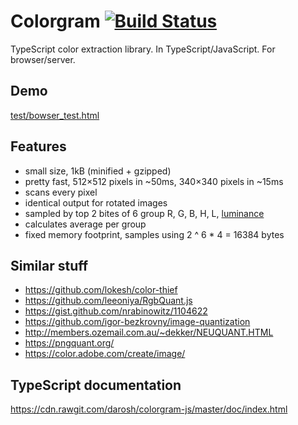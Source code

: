 # Colorgram [![Build Status](https://travis-ci.org/darosh/colorgram-js.svg)](https://travis-ci.org/darosh/colorgram-js)

TypeScript color extraction library. In TypeScript/JavaScript. For browser/server.

## Demo

[test/bowser_test.html](https://cdn.rawgit.com/darosh/colorgram-js/ff4c279c8ca76ca3497a58e55ea173e70d76c88c/test/browser_test.html)

## Features

- small size, 1kB (minified + gzipped)
- pretty fast, 512&times;512 pixels in ~50ms, 340&times;340 pixels in ~15ms
- scans every pixel
- identical output for rotated images
- sampled by top 2 bites of 6 group R, G, B, H, L, [luminance](https://en.wikipedia.org/wiki/Luma_%28video%29#Use_of_luminance)
- calculates average per group
- fixed memory footprint, samples using 2 ^ 6 * 4 = 16384 bytes

## Similar stuff

- https://github.com/lokesh/color-thief
- https://github.com/leeoniya/RgbQuant.js
- https://gist.github.com/nrabinowitz/1104622
- https://github.com/igor-bezkrovny/image-quantization
- http://members.ozemail.com.au/~dekker/NEUQUANT.HTML
- https://pngquant.org/
- https://color.adobe.com/create/image/

## TypeScript documentation

https://cdn.rawgit.com/darosh/colorgram-js/master/doc/index.html
